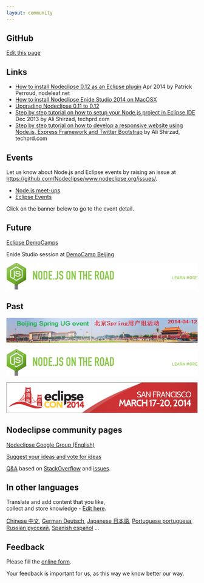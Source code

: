 ```yaml
---
layout: community
---
```


## GitHub

[Edit this page](https://github.com/Nodeclipse/www.nodeclipse.org/blob/gh-pages/community/index.md)

## Links

- [How to install Nodeclipse 0.12 as an Eclipse plugin](http://nodeleaf.net/?p=1) Apr 2014 by Patrick Perroud, nodeleaf.net
- [How to install Nodeclipse Enide Studio 2014 on MacOSX](http://flummox-engineering.blogspot.com/2014/04/how-to-install-nodeclipse-on-mac-osx.html)
- [Upgrading Nodeclipse 0.11 to 0.12](http://flummox-engineering.blogspot.com/2014/04/upgrading-nodeclipse-011-to-012-on-mac.html)
- [Step by step tutorial on how to setup your Node.js project in Eclipse IDE](http://techprd.com/how-to-setup-node-js-project-in-eclipse/) Dec 2013
 by Ali Shirzad, techprd.com
- [Step by step tutorial on how to develop a responsive website using Node.js, Express Framework and Twitter Bootstrap](http://techprd.com/how-to-develop-a-responsive-node-js-express-website-using-bootstrap/) 
 by Ali Shirzad, techprd.com

## Events

Let us know about Node.js and Eclipse events by raising an issue at <https://github.com/Nodeclipse/www.nodeclipse.org/issues/>.

- [Node.js meet-ups](http://node-js.meetup.com/)
- [Eclipse Events](http://events.eclipse.org/)

Click on the banner below to go to the event detail. 

## Future

[Eclipse DemoCamps](https://wiki.eclipse.org/Eclipse_DemoCamps_Luna_2014)

Enide Studio session at [DemoCamp Beijing](https://wiki.eclipse.org/Eclipse_DemoCamps_Luna_2014/Beijing)

<p>
	<a href="http://www.joyent.com/noderoad">
	<img src="../img/roadshow-promo.png" width="600" height="70"/></a>
</p>


## Past

[![](../img/events/TianAnMen-600x78-Beijing-Spring-UG-event-2014-04-12.jpg)](https://yoopay.cn/event/58458792)

<p>
	<a href="http://www.joyent.com/noderoad">
	<img src="../img/roadshow-promo.png" width="600" height="70"/></a>
</p>

[![](../img/eclipsecon-logo-600px-x-96px.jpg)](http://www.eclipsecon.org/na2014)

## Nodeclipse community pages

[Nodeclipse Google Group (English)](https://groups.google.com/forum/#!forum/nodeclipse)

[Suggest your ideas and vote for ideas](http://nodeclipse.uservoice.com/)

[Q&A](q-and-a) based on [StackOverflow](http://stackoverflow.com/tags/nodeclipse) and [issues](https://github.com/Nodeclipse/nodeclipse-1/issues).

## In other languages

Translate and add content that you like,  
collect and store knowledge - [Edit here](https://github.com/Nodeclipse/www.nodeclipse.org/tree/gh-pages/community).

[Chinese 中文](chinese), [German Deutsch](german), [Japanese 日本語](japanese), [Portuguese portuguesa](portuguese),
 [Russian русский](russian), [Spanish español](spanish) ...

## Feedback

<div id="wufoo-z7x4m1">
Please fill the <a href="http://nodeclipse.wufoo.com/forms/z7x4m1">online form</a>.
</div>
<script type="text/javascript">var z7x4m1;(function(d, t) {
var s = d.createElement(t), options = {
'userName':'nodeclipse', 
'formHash':'z7x4m1', 
'autoResize':true,
'height':'1304',
'async':true,
'header':'show'};
s.src = ('https:' == d.location.protocol ? 'https://' : 'http://') + 'wufoo.com/scripts/embed/form.js';
s.onload = s.onreadystatechange = function() {
var rs = this.readyState; if (rs) if (rs != 'complete') if (rs != 'loaded') return;
try { z7x4m1 = new WufooForm();z7x4m1.initialize(options);z7x4m1.display(); } catch (e) {}};
var scr = d.getElementsByTagName(t)[0], par = scr.parentNode; par.insertBefore(s, scr);
})(document, 'script');</script>

Your feedback is important for us, as this way we know better our way.

